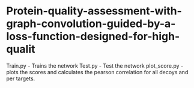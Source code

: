 # Protein-quality-assessment-with-graph-convolution-guided-by-a-loss-function-designed-for-high-qualit

Train.py - Trains the network
Test.py - Test the network
plot_score.py - plots the scores and calculates the pearson correlation for all decoys and per targets.
